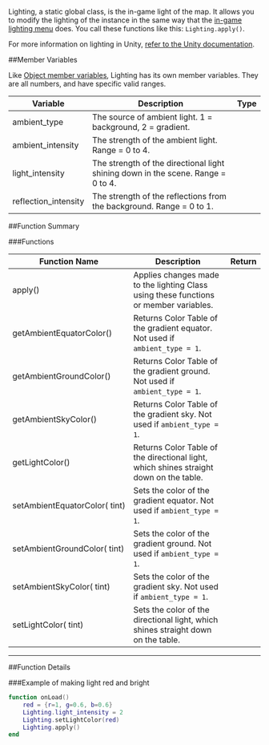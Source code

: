 Lighting, a static global class, is the in-game light of the map. It allows you to modify the lighting of the instance in the same way that the [in-game lighting menu](http://berserk-games.com/knowledgebase/lighting/) does. You call these functions like this: `Lighting.apply()`.

For more information on lighting in Unity, [refer to the Unity documentation](https://docs.unity3d.com/Manual/LightingOverview.html).

##Member Variables

Like [Object member variables](object#member-variables), Lighting has its own member variables. They are all numbers, and have specific valid ranges.

Variable | Description | Type
-- | -- | :--
ambient_type | The source of ambient light. 1 = background, 2 = gradient. | [<span class="tag int"></span>](intro#types)
ambient_intensity | The strength of the ambient light. Range = 0 to 4. | [<span class="tag flo"></span>](intro#types)
light_intensity | The strength of the directional light shining down in the scene. Range = 0 to 4. | [<span class="tag flo"></span>](intro#types)
reflection_intensity | The strength of the reflections from the background. Range = 0 to 1. | [<span class="tag flo"></span>](intro#types)

##Function Summary

###Functions

Function Name | Description | Return 
-- | -- | --:
apply() | Applies changes made to the lighting Class using these functions or member variables. | [<span class="ret boo"></span>](intro#types)
getAmbientEquatorColor() | Returns Color Table of the gradient equator. Not used if `ambient_type = 1`. | [<span class="ret col"></span>](intro#color)
getAmbientGroundColor() | Returns Color Table of the gradient ground. Not used if `ambient_type = 1`. | [<span class="ret col"></span>](intro#color)
getAmbientSkyColor() | Returns Color Table of the gradient sky. Not used if `ambient_type = 1`. | [<span class="ret col"></span>](intro#color)
getLightColor() | Returns Color Table of the directional light, which shines straight down on the table. | [<span class="ret col"></span>](intro#color)
setAmbientEquatorColor([<span class="tag col"></span>](intro#color)&nbsp;tint) | Sets the color of the gradient equator. Not used if `ambient_type = 1`. | [<span class="ret boo"></span>](intro#types)
setAmbientGroundColor([<span class="tag col"></span>](intro#color)&nbsp;tint) | Sets the color of the gradient ground. Not used if `ambient_type = 1`. | [<span class="ret boo"></span>](intro#types)
setAmbientSkyColor([<span class="tag col"></span>](intro#color)&nbsp;tint) | Sets the color of the gradient sky. Not used if `ambient_type = 1`. | [<span class="ret boo"></span>](intro#types)
setLightColor([<span class="tag col"></span>](intro#color)&nbsp;tint) | Sets the color of the directional light, which shines straight down on the table. | [<span class="ret boo"></span>](intro#types)


---

##Function Details

###Example of making light red and bright

``` Lua
function onLoad()
    red = {r=1, g=0.6, b=0.6}
    Lighting.light_intensity = 2
    Lighting.setLightColor(red)
    Lighting.apply()
end
```
